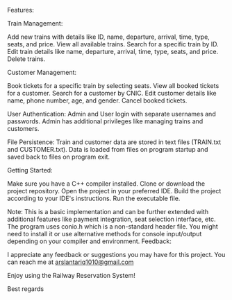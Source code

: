 Features:

Train Management:

Add new trains with details like ID, name, departure, arrival, time, type, seats, and price.
View all available trains.
Search for a specific train by ID.
Edit train details like name, departure, arrival, time, type, seats, and price.
Delete trains.

Customer Management:

Book tickets for a specific train by selecting seats.
View all booked tickets for a customer.
Search for a customer by CNIC.
Edit customer details like name, phone number, age, and gender.
Cancel booked tickets.

User Authentication:
Admin and User login with separate usernames and passwords.
Admin has additional privileges like managing trains and customers.

File Persistence:
Train and customer data are stored in text files (TRAIN.txt and CUSTOMER.txt).
Data is loaded from files on program startup and saved back to files on program exit.

Getting Started:

Make sure you have a C++ compiler installed.
Clone or download the project repository.
Open the project in your preferred IDE.
Build the project according to your IDE's instructions.
Run the executable file.

Note:
This is a basic implementation and can be further extended with additional features like payment integration, seat selection interface, etc.
The program uses conio.h which is a non-standard header file. You might need to install it or use alternative methods for console input/output depending on your compiler and environment.
Feedback:

I appreciate any feedback or suggestions you may have for this project. You can reach me at arslantariq1010@gmail.com

Enjoy using the Railway Reservation System!

Best regards
